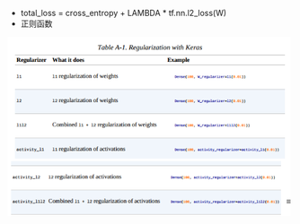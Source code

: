 * total_loss = cross_entropy + LAMBDA * tf.nn.l2_loss(W)
* 正则函数

![](readme/07.001-regularization_01.png)